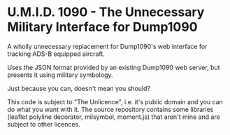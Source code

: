 # U.M.I.D. 1090 - The Unnecessary Military Interface for Dump1090

A wholly unnecessary replacement for Dump1090's web interface for tracking ADS-B equipped aircraft.

Uses the JSON format provided by an existing Dump1090 web server, but presents it using military symbology.

Just because you can, doesn't mean you should?

This code is subject to "The Unlicence", i.e. it's public domain and you can do what you want with it. The source repository contains some libraries (leaflet polyline decorator, milsymbol, moment.js) that aren't mine and are subject to other licences.